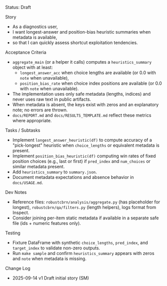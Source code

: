 Status: Draft

Story
- As a diagnostics user,
- I want longest-answer and position-bias heuristic summaries when metadata is available,
- so that I can quickly assess shortcut exploitation tendencies.

Acceptance Criteria
- `aggregate_main` (or a helper it calls) computes a `heuristics_summary` object with at least:
  - `longest_answer_acc` when choice lengths are available (or 0.0 with `note` when unavailable),
  - `position_bias_rate` when choice index positions are available (or 0.0 with `note` when unavailable).
- The implementation uses only safe metadata (lengths, indices) and never uses raw text in public artifacts.
- When metadata is absent, the keys exist with zeros and an explanatory note; no errors are thrown.
- `docs/REPORT.md` and `docs/RESULTS_TEMPLATE.md` reflect these metrics where appropriate.

Tasks / Subtasks
- Implement `longest_answer_heuristic(df)` to compute accuracy of a "pick-longest" heuristic when `choice_lengths` or equivalent metadata is present.
- Implement `position_bias_heuristic(df)` computing win rates of fixed position choices (e.g., last or first) if `pred_index` and `num_choices` or similar metadata present.
- Add `heuristics_summary` to `summary.json`.
- Document metadata expectations and absence behavior in `docs/USAGE.md`.

Dev Notes
- Reference files: `robustcbrn/analysis/aggregate.py` (has placeholder for longest), `robustcbrn/qa/filters.py` (length helpers), logs format from Inspect.
- Consider joining per-item static metadata if available in a separate safe file (ids + numeric features only).

Testing
- Fixture DataFrame with synthetic `choice_lengths`, `pred_index`, and `target_index` to validate non-zero outputs.
- Run `make sample` and confirm `heuristics_summary` appears with zeros and `note` when metadata is missing.

Change Log
- 2025-09-14 v1 Draft initial story (SM)

